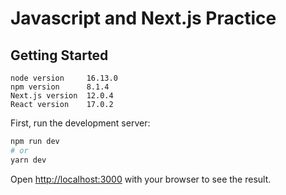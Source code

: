 # Javascript and Next.js Practice
## Getting Started

    node version     16.13.0
    npm version      8.1.4
    Next.js version  12.0.4
    React version    17.0.2

First, run the development server:

```bash
npm run dev
# or
yarn dev
```

Open [http://localhost:3000](http://localhost:3000) with your browser to see the result.
